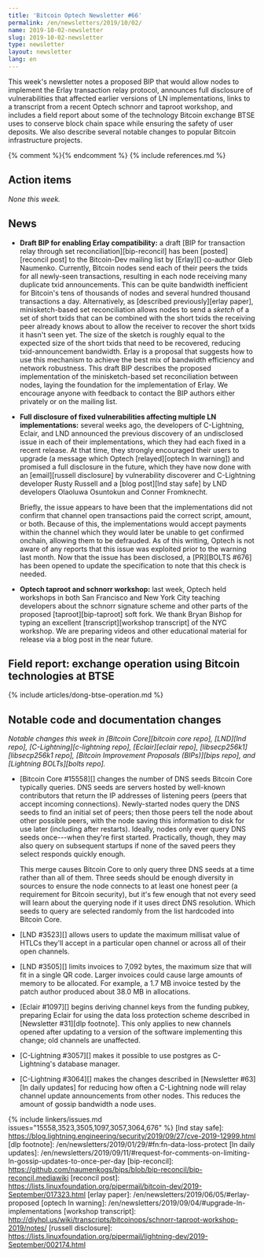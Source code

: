 ```yaml
---
title: 'Bitcoin Optech Newsletter #66'
permalink: /en/newsletters/2019/10/02/
name: 2019-10-02-newsletter
slug: 2019-10-02-newsletter
type: newsletter
layout: newsletter
lang: en
---
```

This week's newsletter notes a proposed BIP that would allow nodes to
implement the Erlay transaction relay protocol, announces full
disclosure of vulnerabilities that affected earlier versions of LN
implementations, links to a transcript from a recent Optech schnorr
and taproot workshop, and includes a field report about some of the
technology Bitcoin exchange BTSE uses to conserve block chain
space while ensuring the safety of user deposits.  We also
describe several notable changes to popular Bitcoin infrastructure
projects.

{% comment %}<!-- include references.md below the fold but above any Jekyll/Liquid variables-->{% endcomment %}
{% include references.md %}

## Action items

*None this week.*

## News

- **Draft BIP for enabling Erlay compatibility:** a draft [BIP for
  transaction relay through set reconciliation][bip-reconcil] has been
  [posted][reconcil post] to the Bitcoin-Dev mailing list by [Erlay][]
  co-author Gleb Naumenko.  Currently, Bitcoin nodes send each of their
  peers the txids for all newly-seen transactions, resulting in each
  node receiving many duplicate txid announcements.  This can be quite
  bandwidth inefficient for Bitcoin's tens of thousands of nodes and
  several hundred thousand transactions a day.  Alternatively, as [described
  previously][erlay paper], minisketch-based set reconciliation allows
  nodes to send a *sketch* of a set of short txids that can be combined
  with the short txids the receiving peer already knows about to allow the
  receiver to recover the short txids it hasn't seen yet.  The size of the
  sketch is roughly equal to the expected size of the short txids that need to
  be recovered, reducing txid-announcement bandwidth.  Erlay is a
  proposal that suggests how to use this mechanism to achieve the best
  mix of bandwidth efficiency and network robustness.  This draft BIP
  describes the proposed implementation of the minisketch-based set
  reconciliation between nodes, laying the foundation for the
  implementation of Erlay.  We encourage anyone with feedback to contact
  the BIP authors either privately or on the mailing list.

- **Full disclosure of fixed vulnerabilities affecting multiple LN
  implementations:** several weeks ago, the developers of C-Lightning,
  Eclair, and LND announced the previous discovery of an undisclosed
  issue in each of their implementations, which they had each fixed in a
  recent release.  At that time, they strongly encouraged their users to
  upgrade (a message which Optech [relayed][optech ln warning]) and
  promised a full disclosure in the future, which they have now done
  with an [email][russell disclosure] by vulnerability discoverer and
  C-Lightning developer Rusty Russell and a [blog post][lnd stay safe]
  by LND developers Olaoluwa Osuntokun and Conner Fromknecht.

    Briefly, the issue appears to have been that the implementations did not
    confirm that channel open transactions paid the correct script,
    amount, or both.  Because of this, the implementations would accept
    payments within the channel which they would later be unable to get
    confirmed onchain, allowing them to be defrauded.  As of this writing,
    Optech is not aware of any reports that this issue was exploited
    prior to the warning last month.  Now that the issue has
    been disclosed, a [PR][BOLTS #676] has been opened to update the
    specification to note that this check is needed.

- **Optech taproot and schnorr workshop:** last week, Optech held workshops in
  both San Francisco and New York City teaching developers about the
  schnorr signature scheme and other parts of the proposed
  [taproot][bip-taproot] soft fork.  We thank Bryan Bishop for typing an
  excellent [transcript][workshop transcript] of the NYC workshop.  We
  are preparing videos and other educational material for release via a
  blog post in the near future.

## Field report: exchange operation using Bitcoin technologies at BTSE

{% include articles/dong-btse-operation.md %}

## Notable code and documentation changes

*Notable changes this week in [Bitcoin Core][bitcoin core repo],
[LND][lnd repo], [C-Lightning][c-lightning repo], [Eclair][eclair repo],
[libsecp256k1][libsecp256k1 repo], [Bitcoin Improvement Proposals
(BIPs)][bips repo], and [Lightning BOLTs][bolts repo].*

- [Bitcoin Core #15558][] changes the number of DNS seeds Bitcoin Core
  typically queries.  DNS seeds are servers hosted by well-known
  contributors that return the IP addresses of listening peers (peers
  that accept incoming connections).  Newly-started nodes query the DNS
  seeds to find an initial set of peers; then those peers tell the node
  about other possible peers, with the node saving this information to
  disk for use later (including after restarts).  Ideally, nodes only
  ever query DNS seeds once---when they're first started.  Practically,
  though, they may also query on subsequent startups if none of the
  saved peers they select responds quickly enough.

    This merge causes Bitcoin Core to only query three DNS seeds at a
    time rather than all of them.  Three seeds should be enough
    diversity in sources to ensure the node connects to at least one
    honest peer (a requirement for Bitcoin security), but it's few enough
    that not every seed will learn about the querying node if it uses
    direct DNS resolution.  Which seeds to query are selected randomly
    from the list hardcoded into Bitcoin Core.

- [LND #3523][] allows users to update the maximum millisat value of
  HTLCs they'll accept in a particular open channel or across all of
  their open channels.

- [LND #3505][] limits invoices to 7,092 bytes, the maximum size that
  will fit in a single QR code.  Larger invoices could cause large
  amounts of memory to be allocated.  For example, a 1.7 MB invoice
  tested by the patch author produced about 38.0 MB in allocations.

- [Eclair #1097][] begins deriving channel keys from the funding pubkey,
  preparing Eclair for using the data loss protection scheme described
  in [Newsletter #31][dlp footnote].  This only applies to new channels
  opened after updating to a version of the software implementing this
  change; old channels are unaffected.

- [C-Lightning #3057][] makes it possible to use postgres as
  C-Lightning's database manager.

- [C-Lightning #3064][] makes the changes described in [Newsletter
  #63][ln daily updates] for reducing how often a C-Lightning node will
  relay channel update announcements from other nodes.  This reduces the
  amount of gossip bandwidth a node uses.

{% include linkers/issues.md issues="15558,3523,3505,1097,3057,3064,676" %}
[lnd stay safe]: https://blog.lightning.engineering/security/2019/09/27/cve-2019-12999.html
[dlp footnote]: /en/newsletters/2019/01/29/#fn:fn-data-loss-protect
[ln daily updates]: /en/newsletters/2019/09/11/#request-for-comments-on-limiting-ln-gossip-updates-to-once-per-day
[bip-reconcil]: https://github.com/naumenkogs/bips/blob/bip-reconcil/bip-reconcil.mediawiki
[reconcil post]: https://lists.linuxfoundation.org/pipermail/bitcoin-dev/2019-September/017323.html
[erlay paper]: /en/newsletters/2019/06/05/#erlay-proposed
[optech ln warning]: /en/newsletters/2019/09/04/#upgrade-ln-implementations
[workshop transcript]: http://diyhpl.us/wiki/transcripts/bitcoinops/schnorr-taproot-workshop-2019/notes/
[russell disclosure]: https://lists.linuxfoundation.org/pipermail/lightning-dev/2019-September/002174.html
